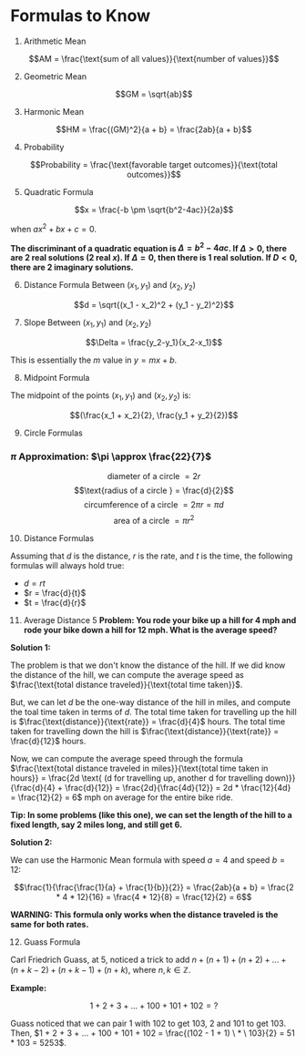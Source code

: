 # Formulas to Know

1. Arithmetic Mean

$$AM = \frac{\text{sum of all values}}{\text{number of values}}$$

2. Geometric Mean

$$GM = \sqrt{ab}$$

3. Harmonic Mean

$$HM = \frac{(GM)^2}{a + b} = \frac{2ab}{a + b}$$

4. Probability

$$Probability = \frac{\text{favorable target outcomes}}{\text{total outcomes}}$$

5. Quadratic Formula

$$x = \frac{-b \pm \sqrt{b^2-4ac}}{2a}$$

when $ax^2 + bx + c = 0$.

**The discriminant of a quadratic equation is $\Delta = b^2 - 4ac$. If $\Delta > 0$, there are $2$ real solutions ($2$ real $x$). If $\Delta = 0$, then there is $1$ real solution. If $D < 0$, there are $2$ imaginary solutions.**

6. Distance Formula Between $(x_1, y_1)$ and $(x_2, y_2)$

$$d = \sqrt{(x_1 - x_2)^2 + (y_1 - y_2)^2}$$

7. Slope Between $(x_1, y_1)$ and $(x_2, y_2)$

$$\Delta = \frac{y_2-y_1}{x_2-x_1}$$

This is essentially the $m$ value in $y = mx + b$.

8. Midpoint Formula

The midpoint of the points $(x_1, y_1)$ and $(x_2, y_2)$ is:

$$(\frac{x_1 + x_2}{2}, \frac{y_1 + y_2}{2})$$


9. Circle Formulas

### $\pi$ Approximation: $\pi \approx \frac{22}{7}$

$$\text{diameter of a circle } = 2r$$
$$\text{radius of a circle } = \frac{d}{2}$$
$$\text{circumference of a circle } = 2 \pi r = \pi d$$
$$\text{area of a circle } = \pi r^2$$

10. Distance Formulas

Assuming that $d$ is the distance, $r$ is the rate, and $t$ is the time, the following formulas will always hold true:

* $d = rt$
* $r = \frac{d}{t}$
* $t = \frac{d}{r}$

11. Average Distance
5
**Problem: You rode your bike up a hill for $4$ mph and rode your bike down a hill for $12$ mph. What is the average speed?**

**Solution 1:**

The problem is that we don't know the distance of the hill. If we did know the distance of the hill, we can compute the average speed as $\frac{\text{total distance traveled}}{\text{total time taken}}$.

But, we can let $d$ be the one-way distance of the hill in miles, and compute the toal time taken in terms of $d$. The total time taken for travelling up the hill is $\frac{\text{distance}}{\text{rate}} = \frac{d}{4}$ hours. The total time taken for travelling down the hill is $\frac{\text{distance}}{\text{rate}} = \frac{d}{12}$ hours.

Now, we can compute the average speed through the formula $\frac{\text{total distance traveled in miles}}{\text{total time taken in hours}} = \frac{2d \text{ (d for travelling up, another d for travelling down)}}{\frac{d}{4} + \frac{d}{12}} = \frac{2d}{\frac{4d}{12}} = 2d * \frac{12}{4d} = \frac{12}{2} = 6$ mph on average for the entire bike ride.

**Tip: In some problems (like this one), we can set the length of the hill to a fixed length, say $2$ miles long, and still get $6$.**

**Solution 2:**

We can use the Harmonic Mean formula with speed $a = 4$ and speed $b = 12$:

$$\frac{1}{\frac{\frac{1}{a} + \frac{1}{b}}{2}} = \frac{2ab}{a + b} = \frac{2 * 4 * 12}{16} = \frac{4 * 12}{8} = \frac{12}{2} = 6$$

**WARNING: This formula only works when the distance traveled is the same for both rates.**

12. Guass Formula

Carl Friedrich Guass, at 5, noticed a trick to add $n + (n + 1) + (n + 2) + ... + (n + k - 2) + (n + k - 1) + (n + k)$, where $n, k \in \mathbb{Z}$.

**Example:**

$$1 + 2 + 3 + ... + 100 + 101 + 102 = ?$$

Guass noticed that we can pair $1$ with $102$ to get $103$, $2$ and $101$ to get $103$. Then, $1 + 2 + 3 + ... + 100 + 101 + 102 = \frac{(102 - 1 + 1) \ * \ 103}{2} = 51 * 103 = 5253$.
